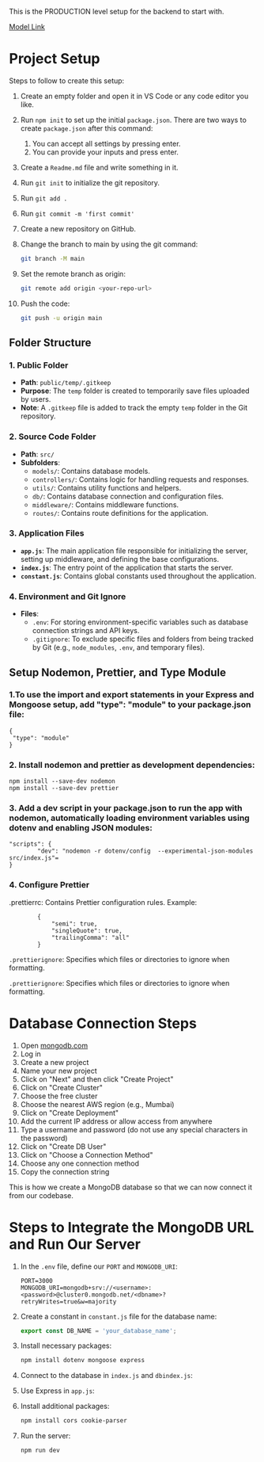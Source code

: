 <!-- PAVAN BIRARI  -->

This is the PRODUCTION level setup for the backend to start with.

[Model Link](#)

# Project Setup

Steps to follow to create this setup:

1. Create an empty folder and open it in VS Code or any code editor you like.

2. Run `npm init` to set up the initial `package.json`. There are two ways to create `package.json` after this command:
    1. You can accept all settings by pressing enter.
    2. You can provide your inputs and press enter.

3. Create a `Readme.md` file and write something in it.

4. Run `git init` to initialize the git repository.

5. Run `git add .`

6. Run `git commit -m 'first commit'`

7. Create a new repository on GitHub.

8. Change the branch to main by using the git command:
    ```sh
    git branch -M main
    ```

9. Set the remote branch as origin:
    ```sh
    git remote add origin <your-repo-url>
    ```

10. Push the code:
    ```sh
    git push -u origin main
    ```

## Folder Structure

### 1. Public Folder
- **Path**: `public/temp/.gitkeep`
- **Purpose**: The `temp` folder is created to temporarily save files uploaded by users.
- **Note**: A `.gitkeep` file is added to track the empty `temp` folder in the Git repository.

### 2. Source Code Folder
- **Path**: `src/`
- **Subfolders**:
  - `models/`: Contains database models.
  - `controllers/`: Contains logic for handling requests and responses.
  - `utils/`: Contains utility functions and helpers.
  - `db/`: Contains database connection and configuration files.
  - `middleware/`: Contains middleware functions.
  - `routes/`: Contains route definitions for the application.

### 3. Application Files
- **`app.js`**: The main application file responsible for initializing the server, setting up middleware, and defining the base configurations.
- **`index.js`**: The entry point of the application that starts the server.
- **`constant.js`**: Contains global constants used throughout the application.

### 4. Environment and Git Ignore
- **Files**:
  - `.env`: For storing environment-specific variables such as database connection strings and API keys.
  - `.gitignore`: To exclude specific files and folders from being tracked by Git (e.g., `node_modules`, `.env`, and temporary files).

## Setup Nodemon, Prettier, and Type Module

### 1.To use the import and export statements in your Express and Mongoose setup, add "type": "module" to your package.json file:

    {
     "type": "module"
    }

### 2. Install nodemon and prettier as development dependencies:

    npm install --save-dev nodemon
    npm install --save-dev prettier

### 3. Add a dev script in your package.json to run the app with nodemon, automatically loading environment variables using dotenv and enabling JSON modules:

    "scripts": {
            "dev": "nodemon -r dotenv/config  --experimental-json-modules src/index.js"=
    }

### 4. Configure Prettier

.prettierrc: Contains Prettier configuration rules. Example:

            {
                "semi": true,
                "singleQuote": true,
                "trailingComma": "all"
            }

`.prettierignore`: 
Specifies which files or directories to ignore when formatting. 

`.prettierignore`: 
Specifies which files or directories to ignore when formatting. 
# Database Connection Steps

1. Open [mongodb.com](https://www.mongodb.com/)
2. Log in
3. Create a new project
4. Name your new project
5. Click on "Next" and then click "Create Project"
6. Click on "Create Cluster"
7. Choose the free cluster
8. Choose the nearest AWS region (e.g., Mumbai)
9. Click on "Create Deployment"
10. Add the current IP address or allow access from anywhere
11. Type a username and password (do not use any special characters in the password)
12. Click on "Create DB User"
13. Click on "Choose a Connection Method"
14. Choose any one connection method
15. Copy the connection string

This is how we create a MongoDB database so that we can now connect it from our codebase.

# Steps to Integrate the MongoDB URL and Run Our Server

1. In the `.env` file, define our `PORT` and `MONGODB_URI`:
    ```env
    PORT=3000
    MONGODB_URI=mongodb+srv://<username>:<password>@cluster0.mongodb.net/<dbname>?retryWrites=true&w=majority
    ```
2. Create a constant in `constant.js` file for the database name:
    ```javascript
    export const DB_NAME = 'your_database_name';
    ```
3. Install necessary packages:
    ```sh
    npm install dotenv mongoose express
    ```
4. Connect to the database in `index.js` and `dbindex.js`:
   
5. Use Express in `app.js`:
6. Install additional packages:
    ```sh
    npm install cors cookie-parser
    ```

7. Run the server:
    ```sh
    npm run dev
    ```
    

